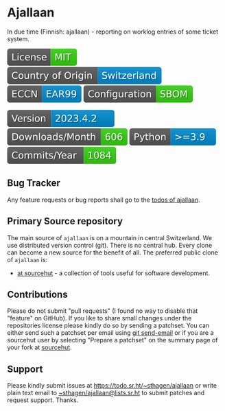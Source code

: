 # Ajallaan

In due time (Finnish: ajallaan) - reporting on worklog entries of some ticket system.

[![license](badges/license-spdx-mit.svg)](https://git.sr.ht/~sthagen/ajallaan/tree/default/item/LICENSE)
[![Country of Origin](badges/country-of-origin-name-switzerland-neutral.svg)](https://git.sr.ht/~sthagen/ajallaan/tree/default/item/COUNTRY-OF-ORIGIN)
[![Export Classification Control Number (ECCN)](badges/export-control-classification-number_eccn-ear99-neutral.svg)](https://git.sr.ht/~sthagen/ajallaan/tree/default/item/EXPORT-CONTROL-CLASSIFICATION-NUMBER)
[![Configuration](badges/configuration-sbom.svg)](third-party/index.html)

[![Version](badges/latest-release.svg)](https://pypi.python.org/pypi/ajallaan/)
[![Downloads](badges/downloads-per-month.svg)](https://pepy.tech/project/ajallaan)
[![Python](badges/python-versions.svg)](https://pypi.python.org/pypi/ajallaan/)
[![Maintenance Status](badges/commits-per-year.svg)](https://git.sr.ht/~sthagen/ajallaan/log)

## Bug Tracker

Any feature requests or bug reports shall go to the [todos of ajallaan](https://todo.sr.ht/~sthagen/ajallaan).

## Primary Source repository

The main source of `ajallaan` is on a mountain in central Switzerland.
We use distributed version control (git).
There is no central hub.
Every clone can become a new source for the benefit of all.
The preferred public clone of `ajallaan` is:

* [at sourcehut](https://git.sr.ht/~sthagen/ajallaan) - a collection of tools useful for software development.

## Contributions

Please do not submit "pull requests" (I found no way to disable that "feature" on GitHub).
If you like to share small changes under the repositories license please kindly do so by sending a patchset.
You can either send such a patchset per email using [git send-email](https://git-send-email.io) or 
if you are a sourcehut user by selecting "Prepare a patchset" on the summary page of your fork at [sourcehut](https://git.sr.ht/).

## Support

Please kindly submit issues at <https://todo.sr.ht/~sthagen/ajallaan> or write plain text email to <~sthagen/ajallaan@lists.sr.ht> to submit patches and request support. Thanks.

